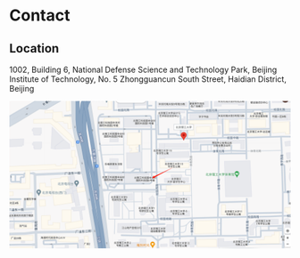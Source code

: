 # Contact


## Location
1002, Building 6, National Defense Science and Technology Park, Beijing Institute of Technology, No. 5 Zhongguancun South Street, Haidian District, Beijing

![Contact](./map.jpg)
